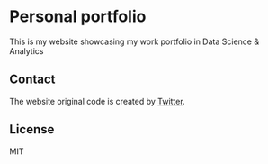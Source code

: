 # Personal portfolio
This is my website showcasing my work portfolio in Data Science & Analytics

## Contact

The website original code is created by [Twitter](https://www.twitter.com/codewithsadee).

## License

MIT
